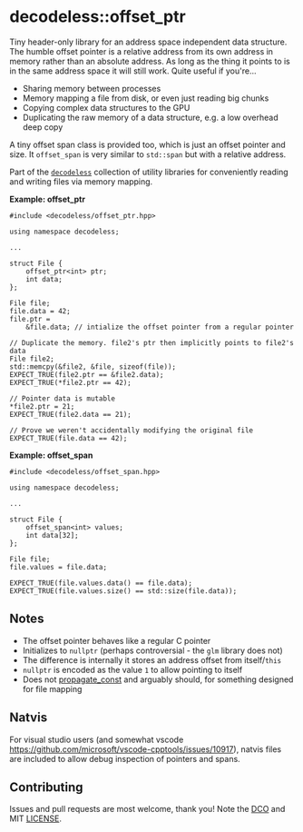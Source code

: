 # decodeless::offset_ptr

Tiny header-only library for an address space independent data structure. The
humble offset pointer is a relative address from its own address in memory
rather than an absolute address. As long as the thing it points to is in the
same address space it will still work. Quite useful if you're...

- Sharing memory between processes
- Memory mapping a file from disk, or even just reading big chunks
- Copying complex data structures to the GPU
- Duplicating the raw memory of a data structure, e.g. a low overhead deep copy

A tiny offset span class is provided too, which is just an offset pointer and
size. It `offset_span` is very similar to `std::span` but with a relative address.

Part of the [`decodeless`](https://github.com/decodeless) collection of utility
libraries for conveniently reading and writing files via memory mapping.

**Example: offset_ptr**

```
#include <decodeless/offset_ptr.hpp>

using namespace decodeless;

...

struct File {
    offset_ptr<int> ptr;
    int data;
};

File file;
file.data = 42;
file.ptr =
    &file.data; // intialize the offset pointer from a regular pointer

// Duplicate the memory. file2's ptr then implicitly points to file2's data
File file2;
std::memcpy(&file2, &file, sizeof(file));
EXPECT_TRUE(file2.ptr == &file2.data);
EXPECT_TRUE(*file2.ptr == 42);

// Pointer data is mutable
*file2.ptr = 21;
EXPECT_TRUE(file2.data == 21);

// Prove we weren't accidentally modifying the original file
EXPECT_TRUE(file.data == 42);
```

**Example: offset_span**

```
#include <decodeless/offset_span.hpp>

using namespace decodeless;

...

struct File {
    offset_span<int> values;
    int data[32];
};

File file;
file.values = file.data;

EXPECT_TRUE(file.values.data() == file.data);
EXPECT_TRUE(file.values.size() == std::size(file.data));
```

## Notes

- The offset pointer behaves like a regular C pointer
- Initializes to `nullptr` (perhaps controversial - the `glm` library does not)
- The difference is internally it stores an address offset from itself/`this`
- `nullptr` is encoded as the value `1` to allow pointing to itself
- Does not
  [propagate_const](https://en.cppreference.com/w/cpp/experimental/propagate_const)
  and arguably should, for something designed for file mapping

## Natvis

For visual studio users (and somewhat vscode
https://github.com/microsoft/vscode-cpptools/issues/10917), natvis files are
included to allow debug inspection of pointers and spans.

## Contributing

Issues and pull requests are most welcome, thank you! Note the
[DCO](CONTRIBUTING) and MIT [LICENSE](LICENSE).

